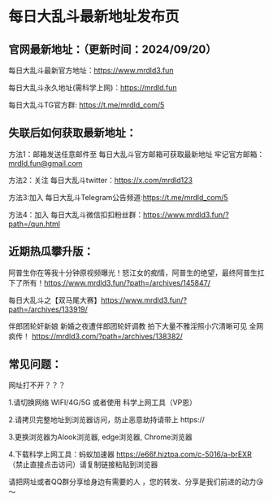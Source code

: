 # 每日大乱斗最新地址发布页

官网最新地址：（更新时间：2024/09/20）
-
 每日大乱斗最新官方地址：https://www.mrdld3.fun

 每日大乱斗永久地址(需科学上网)：https://mrdld.fun

 每日大乱斗TG官方群: https://t.me/mrdld_com/5

失联后如何获取最新地址：
-
方法1：邮箱发送任意邮件至 每日大乱斗官方邮箱可获取最新地址
牢记官方邮箱：mrdld.fun@gmail.com

方法2：关注 每日大乱斗twitter：https://x.com/mrdld123

方法3:加入 每日大乱斗Telegram公告频道:https://t.me/mrdld_com/5

方法4：加入 每日大乱斗微信扣扣粉丝群：https://www.mrdld3.fun/?path=/qun.html

近期热瓜攀升版：
-
阿普生你在等我十分钟原视频曝光！怒江女的痴情，阿普生的绝望，最终阿普生扛下了所有！https://www.mrdld3.fun/?path=/archives/145847/

每日大乱斗之【双马尾大赛】https://www.mrdld3.fun/?path=/archives/133919/

伴郎团轮奸新娘 新婚之夜遭伴郎团轮奸调教 拍下大量不雅淫照小穴清晰可见 全网疯传！ https://mrdld3.com/?path=/archives/138382/

常见问题：
-
网址打不开？？？

1.请切换网络 WIFI/4G/5G 或者使用 科学上网工具（VP恩）

2.请拷贝完整地址到浏览器访问，防止恶意劫持请带上 https://

3.更换浏览器为Alook浏览器, edge浏览器, Chrome浏览器

4.下载科学上网工具：蚂蚁加速器 https://e66f.hiztpa.com/c-5016/a-brEXR （禁止直接点击访问）请复制链接粘贴到浏览器

请把网址或者QQ群分享给身边有需要的人 ，您的转发、分享是我们前进的动力😘～
